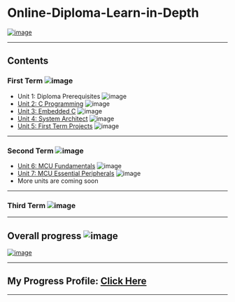 # Online-Diploma-Learn-in-Depth

[![image](https://drive.google.com/uc?export=view&id=1Bcpl5OGMCVsqHlF52MFKXuOHNEaKHi92)](https://www.learn-in-depth.com/online-diploma/kiko.general1%40gmail.com)

---

## Contents

### First Term ![image](https://progress-bar.dev/60/?title=In_Progress)

- Unit 1: Diploma Prerequisites ![image](https://progress-bar.dev/100/?title=No_Assignments&color=bababa)
- [Unit 2: C Programming](Lesson_3) ![image](https://progress-bar.dev/100/)
- [Unit 3: Embedded C](Unit_3_Embedded_C) ![image](https://progress-bar.dev/100/)
- [Unit 4: System Architect](Unit_4_System_Architecture) ![image](https://progress-bar.dev/30/)
- [Unit 5: First Term Projects](05_First_Term_Projects) ![image](https://progress-bar.dev/0/)

---

### Second Term ![image](https://progress-bar.dev/0/?title=Start_Soon&color=ff00ff)

- [Unit 6: MCU Fundamentals](06_MCU_Fundamentals) ![image](https://progress-bar.dev/0/)
- [Unit 7: MCU Essential Peripherals](07_MCU_Essential_Peripherals) ![image](https://progress-bar.dev/0/)
- More units are coming soon

---

### Third Term ![image](https://progress-bar.dev/0/?title=In_2023&color=ff0000)

---

## Overall progress ![image](https://progress-bar.dev/0/?scale=3&title=Terms&suffix=&width=230&color=aa00ff)

[![image]()](https://www.learn-in-depth.com/online-diploma/kiko.general1%40gmail.com)

---

## My Progress Profile: [Click Here](https://www.learn-in-depth.com/online-diploma/Kiko.general1%40gmail.com)

---

